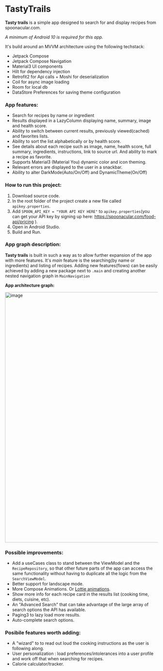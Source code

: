 # TastyTrails



**Tasty trails** is a simple app designed to search for and display recipes from spoonacular.com.

_A minimum of Android 10 is required for this app._ 

It's build around an MVVM architecture using the following techstack:
 * Jetpack Compose
 * Jetpack Compose Navigation
 * Material3 UI components
 * Hilt for dependency injection
 * Retrofit2 for Api calls + Moshi for deserialization
 * Coil for async image loading
 * Room for local db
 * DataStore Preferences for saving theme configuration



### App features:
 * Search for recipes by name or ingredient
 * Results displayed in a LazyColumn displaying name, summary, image and health score.
 * Ability to switch between current results, previously viewed(cached) and favorites lists.
 * Ability to sort the list alphabetically or by health score.
 * See details about each recipe such as image, name, health score, full summary, ingredients, instructions, link to source url. And ability to mark a recipe as favorite.
 * Supports Material3 (Material You) dynamic color and icon theming.
 * Relevant errors are displayed to the user in a snackbar.
 * Ability to alter DarkMode(Auto/On/Off) and DynamicTheme(On/Off)



### How to run this project:
1. Download source code.
2. In the root folder of the project create a new file called `apikey.properties`.
3. Add `SPOON_API_KEY = "YOUR API KEY HERE"` to `apikey.properties`(you can get your API key by signing up here: https://spoonacular.com/food-api/pricing ).
4. Open in Android Studio.
5. Build and Run.



### App graph description:
**Tasty trails** is built in such a way as to allow further expansion of the app with more features. 
It's _main_ feature is the searching(by name or ingredients) and listing of recipes.
Adding new features(flows) can be easily achieved by adding a new package next to `.main` and creating another nested navigation graph in `MainNavigation`

**App architecture graph:**

<img width="822" alt="image" src="https://github.com/codrut-topliceanu/TastyTrails/assets/60002907/727e2ae3-d7c2-435e-a1ba-119e102071d7">




### Possible improvements:
* Add a useCases class to stand between the ViewModel and the `RecipeRepository`, so that other future parts of the app can access the same functionality without having to duplicate all the logic from the `SearchViewModel`.
* Better support for landscape mode.
* More Compose Animations. Or [Lottie animations](http://airbnb.io/lottie/#/community-showcase).
* Show more info for each recipe card in the results list (cooking time, diets, cuisine, etc).
* An "Advanced Search" that can take advantage of the large array of search options the API has available.
* Paging3 to lazy load more results.
* Auto-complete search options.



### Posibile features worth adding:
* A "wizard" to to read out loud the cooking instructions as the user is following along.
* User personalization : load preferences/intolerances into a user profile and work off that when searching for recipes.
* Calorie calculator/tracker.


